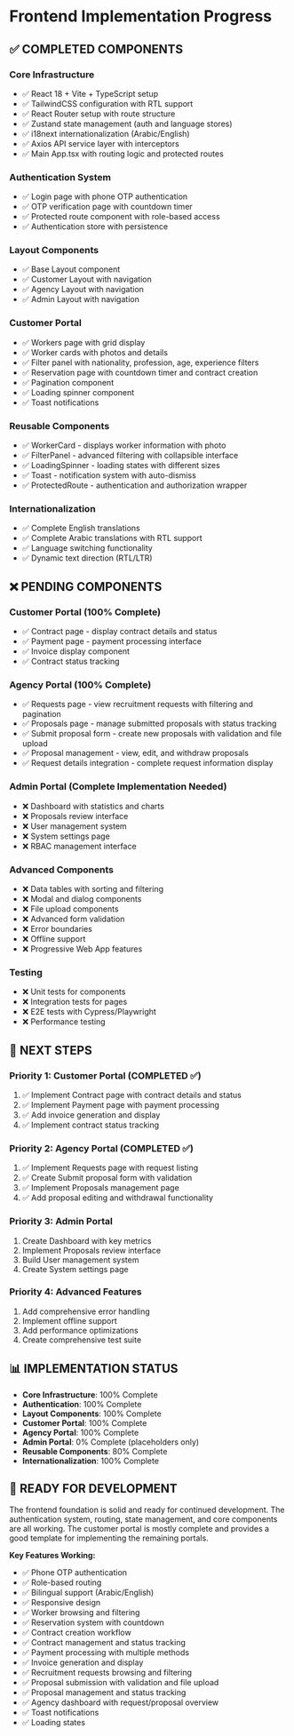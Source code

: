 # Frontend Implementation Progress

## ✅ **COMPLETED COMPONENTS**

### Core Infrastructure
- ✅ React 18 + Vite + TypeScript setup
- ✅ TailwindCSS configuration with RTL support
- ✅ React Router setup with route structure
- ✅ Zustand state management (auth and language stores)
- ✅ i18next internationalization (Arabic/English)
- ✅ Axios API service layer with interceptors
- ✅ Main App.tsx with routing logic and protected routes

### Authentication System
- ✅ Login page with phone OTP authentication
- ✅ OTP verification page with countdown timer
- ✅ Protected route component with role-based access
- ✅ Authentication store with persistence

### Layout Components
- ✅ Base Layout component
- ✅ Customer Layout with navigation
- ✅ Agency Layout with navigation
- ✅ Admin Layout with navigation

### Customer Portal
- ✅ Workers page with grid display
- ✅ Worker cards with photos and details
- ✅ Filter panel with nationality, profession, age, experience filters
- ✅ Reservation page with countdown timer and contract creation
- ✅ Pagination component
- ✅ Loading spinner component
- ✅ Toast notifications

### Reusable Components
- ✅ WorkerCard - displays worker information with photo
- ✅ FilterPanel - advanced filtering with collapsible interface
- ✅ LoadingSpinner - loading states with different sizes
- ✅ Toast - notification system with auto-dismiss
- ✅ ProtectedRoute - authentication and authorization wrapper

### Internationalization
- ✅ Complete English translations
- ✅ Complete Arabic translations with RTL support
- ✅ Language switching functionality
- ✅ Dynamic text direction (RTL/LTR)

## ❌ **PENDING COMPONENTS**

### Customer Portal (100% Complete)
- ✅ Contract page - display contract details and status
- ✅ Payment page - payment processing interface
- ✅ Invoice display component
- ✅ Contract status tracking

### Agency Portal (100% Complete)
- ✅ Requests page - view recruitment requests with filtering and pagination
- ✅ Proposals page - manage submitted proposals with status tracking
- ✅ Submit proposal form - create new proposals with validation and file upload
- ✅ Proposal management - view, edit, and withdraw proposals
- ✅ Request details integration - complete request information display

### Admin Portal (Complete Implementation Needed)
- ❌ Dashboard with statistics and charts
- ❌ Proposals review interface
- ❌ User management system
- ❌ System settings page
- ❌ RBAC management interface

### Advanced Components
- ❌ Data tables with sorting and filtering
- ❌ Modal and dialog components
- ❌ File upload components
- ❌ Advanced form validation
- ❌ Error boundaries
- ❌ Offline support
- ❌ Progressive Web App features

### Testing
- ❌ Unit tests for components
- ❌ Integration tests for pages
- ❌ E2E tests with Cypress/Playwright
- ❌ Performance testing

## 🎯 **NEXT STEPS**

### Priority 1: Customer Portal (COMPLETED ✅)
1. ✅ Implement Contract page with contract details and status
2. ✅ Implement Payment page with payment processing
3. ✅ Add invoice generation and display
4. ✅ Implement contract status tracking

### Priority 2: Agency Portal (COMPLETED ✅)
1. ✅ Implement Requests page with request listing
2. ✅ Create Submit proposal form with validation
3. ✅ Implement Proposals management page
4. ✅ Add proposal editing and withdrawal functionality

### Priority 3: Admin Portal
1. Create Dashboard with key metrics
2. Implement Proposals review interface
3. Build User management system
4. Create System settings page

### Priority 4: Advanced Features
1. Add comprehensive error handling
2. Implement offline support
3. Add performance optimizations
4. Create comprehensive test suite

## 📊 **IMPLEMENTATION STATUS**

- **Core Infrastructure**: 100% Complete
- **Authentication**: 100% Complete
- **Layout Components**: 100% Complete
- **Customer Portal**: 100% Complete
- **Agency Portal**: 100% Complete
- **Admin Portal**: 0% Complete (placeholders only)
- **Reusable Components**: 80% Complete
- **Internationalization**: 100% Complete

## 🚀 **READY FOR DEVELOPMENT**

The frontend foundation is solid and ready for continued development. The authentication system, routing, state management, and core components are all working. The customer portal is mostly complete and provides a good template for implementing the remaining portals.

**Key Features Working:**
- ✅ Phone OTP authentication
- ✅ Role-based routing
- ✅ Bilingual support (Arabic/English)
- ✅ Responsive design
- ✅ Worker browsing and filtering
- ✅ Reservation system with countdown
- ✅ Contract creation workflow
- ✅ Contract management and status tracking
- ✅ Payment processing with multiple methods
- ✅ Invoice generation and display
- ✅ Recruitment requests browsing and filtering
- ✅ Proposal submission with validation and file upload
- ✅ Proposal management and status tracking
- ✅ Agency dashboard with request/proposal overview
- ✅ Toast notifications
- ✅ Loading states